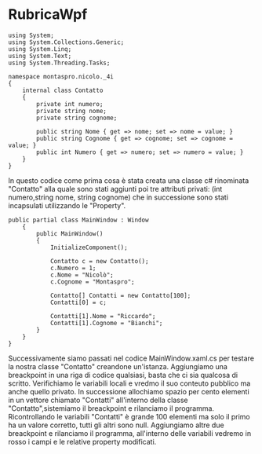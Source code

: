 # RubricaWpf

```
using System;
using System.Collections.Generic;
using System.Linq;
using System.Text;
using System.Threading.Tasks;

namespace montaspro.nicolo._4i
{
    internal class Contatto
    {
        private int numero;
        private string nome;
        private string cognome;

        public string Nome { get => nome; set => nome = value; }
        public string Cognome { get => cognome; set => cognome = value; }
        public int Numero { get => numero; set => numero = value; }
    }
}

```
In questo codice come prima cosa è stata creata una classe c# rinominata "Contatto" alla quale sono stati aggiunti poi tre attributi privati: (int numero,string nome, string cognome) che in successione sono stati incapsulati utilizzando le "Property".
```
public partial class MainWindow : Window
    {
        public MainWindow()
        {
            InitializeComponent();

            Contatto c = new Contatto();
            c.Numero = 1;
            c.Nome = "Nicolò";
            c.Cognome = "Montaspro";

            Contatto[] Contatti = new Contatto[100];
            Contatti[0] = c;

            Contatti[1].Nome = "Riccardo";
            Contatti[1].Cognome = "Bianchi";
        }
    }
}
```

Successivamente siamo passati nel codice MainWindow.xaml.cs per testare la nostra classe "Contatto" creandone un'istanza. Aggiungiamo una breackpoint in una riga di codice qualsiasi, basta che ci sia qualcosa di scritto. Verifichiamo le variabili locali e vredmo il suo conteuto pubblico ma anche quello privato. In successione allochiamo spazio per cento elementi in un vettore chiamato "Contatti" all'interno della classe "Contatto",sistemiamo il breackpoint e rilanciamo il programma. Ricontrollando le variabili "Contatti" è grande 100 elementi ma solo il primo ha un valore corretto, tutti gli altri sono null. Aggiungiamo altre due breackpoint e rilanciamo il programma, all'interno delle variabili vedremo in rosso i campi e le relative property modificati.
